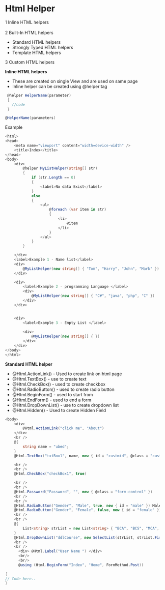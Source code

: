# Html Helper

1 Inline HTML helpers <br><br>
2 Built-In HTML helpers <br>
- Standard HTML helpers
- Strongly Typed HTML helpers
- Template HTML helpers

3 Custom HTML helpers

**Inline HTML helpers**
- These are created on single View and are used on same page
- Inline helper can be created using @helper tag
```C#
 @helper HelperName(parameter)
 {
   //code
 }

@HelperName(parameters)
```
Example
```C#
<html>
<head>
    <meta name="viewport" content="width=device-width" />
    <title>Index</title>
</head>
<body>
    <div>
        @helper MyListHelper(string[] str)
        {
            if (str.Length == 0)
            {
                <label>No data Exist</label>
            }
            else
            {
                <ul>
                    @foreach (var item in str)
                    {
                        <li>
                            @item
                        </li>
                    }
                </ul>
            }
        }

    </div>
    <label>Example 1 - Name list</label>
    <div>
        @MyListHelper(new string[] { "Tom", "Harry", "John", "Mark" })
    </div>

    <div>
        <label>Example 2 - programming Language </label>
        <div>
            @MyListHelper(new string[] { "C#", "java", "php", "C" })
        </div>
    </div>


    <div>
        <label>Example 3 - Empty List </label>
       
        <div>
            @MyListHelper(new string[] { })
        </div>
    </div>
</body>
</html>
```

**Standard HTML helper**

- @Html.ActionLink() - Used to create link on html page
- @Html.TextBox() - use to create text
- @Html.CheckBox() - used to create checkbox
- @Html.RadioButton() - used to create radio button
- @Html.BeginForm() - used to start from
- @Html.EndForm() - used to end a form
- @Html.DropDownList() - use to create dropdown list
- @Html.Hidden() - Used to create Hidden Field

```C#
<body>
    <div>
        @Html.ActionLink("click me", "About")
    </div>
    <br />
    @{
        string name = "ubed";
    }
    @Html.TextBox("txtBox1", name, new { id = "custmid", @class = "custmclass", style = "width:200px" })

    <br />
    <br />
    @Html.CheckBox("checkBox1", true)

    <br />
    <br />
    @Html.Password("Password", "", new { @class = "form-control" })
    <br />
    <br />
    @Html.RadioButton("Gender", "Male", true, new { id = "male" }) Male
    @Html.RadioButton("Gender", "Female", false, new { id = "female" }) Female
    <br />
    <br />
    @{
        List<string> strList = new List<string> { "BCA", "BCS", "MCA", "MCS" };
    }
    @Html.DropDownList("ddlCourse", new SelectList(strList, strList.FirstOrDefault()), "--Select Course----")
    <br />
    <br />
      <div> @Html.Label("User Name ") </div>
      <br/>
      <br/>
      @using (Html.BeginForm("Index", "Home", FormMethod.Post))  
  
{  
// Code here..  
} 
   ```   
      
